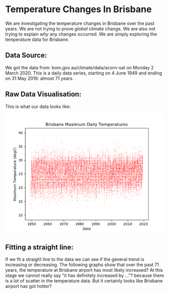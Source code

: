 # Temperature Changes In Brisbane

We are investigating the temperature changes in Brisbane over the past years.  We are not trying to prove *global* climate change.  We are also not trying to explain *why* any changes occurred.  We are simply exploring the temperature data for Brisbane.

## Data Source:

We got the data from: bom.gov.au/climate/data/acorn-sat on Monday 2 March 2020.  This is a daily data series, starting on 4 June 1949 and ending on 31 May 2019: almost 71 years.

## Raw Data Visualisation:

This is what our data looks like: 

![Image](raw_maximum_temperature_graph.png)

## Fitting a straight line:

If we fit a straight line to the data we can see if the general trend is increasing or decreasing.  The following graphs show that over the past 71 years, the temperature at Brisbane airport has most likely increased?  At this stage we cannot really say "it has definitely increased by ..."? because there is a lot of scatter in the temperature data.  But it certainly looks like Brisbane airport has got hotter?
